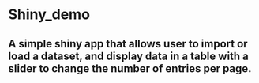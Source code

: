 # Shiny_demo

## A simple shiny app that allows user to import or load a dataset, and display data in a table with a slider to change the number of entries per page.
